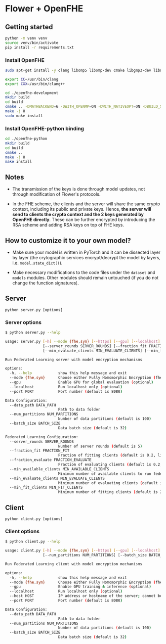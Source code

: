 # Flower + OpenFHE

## Getting started

```sh
python -m venv venv
source venv/bin/activate
pip install -r requirements.txt
```

### Install OpenFHE

```sh
sudo apt-get install -y clang libomp5 libomp-dev cmake libgmp3-dev libntl-dev libomp-dev autoconf

export CC=/usr/bin/clang
export CXX=/usr/bin/clang++

cd ./openfhe-development
mkdir build 
cd build
cmake .. -DMATHBACKEND=6 -DWITH_OPENMP=ON -DWITH_NATIVEOPT=ON -DBUILD_SHARE=ON
make -j 8
sudo make install
```

### Install OpenFHE-python binding

```sh
cd ./openfhe-python
mkdir build
cd build
cmake ..
make -j 8
make install
```

## Notes

- The transmission of the keys is done through model updates, not through modification of Flower's protocols.

- In the FHE scheme, the clients and the server will share the same crypto context, including its public and private keys. Hence, **the server will send to clients the crypto context and the 2 keys generated by OpenFHE directly**. These can be further encrypted by introducing the RSA scheme and adding RSA keys on top of FHE keys.

## How to customize it to your own model?

- Make sure your model is written in PyTorch and it can be dissected layer by layer (the crytographic services encrypt/decrypt the model by layers, i.e. `model.state_dict()`).

- Make necessary modifications to the code files under the `dataset` and `models` modules. Other modules should remain untouched (if you do not change the function signatures).

## Server

`python server.py [options]`

### Server options

```sh
$ python server.py --help

usage: server.py [-h] --mode {fhe,sym} [--https] [--gpu] [--localhost] [--port PORT] --data_path DATA_PATH [--num_partitions NUM_PARTITIONS] [--batch_size BATCH_SIZE]
                 [--server_rounds SERVER_ROUNDS] [--fraction_fit FRACTION_FIT] [--fraction_evaluate FRACTION_EVALUATE] [--min_available_clients MIN_AVAILABLE_CLIENTS]
                 [--min_evaluate_clients MIN_EVALUATE_CLIENTS] [--min_fit_clients MIN_FIT_CLIENTS]

Run Federated Learning server with model encryption mechanisms

options:
  -h, --help            show this help message and exit
  --mode {fhe,sym}      Choose either Fully Homomorphic Encryption (fhe) or Symmetric Encryption (sym) mode
  --gpu                 Enable GPU for global evaluation (optional)
  --localhost           Run localhost only (optional)
  --port PORT           Port number (default is 8080)

Data Configuration:
  --data_path DATA_PATH
                        Path to data folder
  --num_partitions NUM_PARTITIONS
                        Number of data partitions (default is 100)
  --batch_size BATCH_SIZE
                        Data batch size (default is 32)

Federated Learning Configuration:
  --server_rounds SERVER_ROUNDS
                        Number of server rounds (default is 5)
  --fraction_fit FRACTION_FIT
                        Fraction of fitting clients (default is 0.2, limit double value from 0 to 1)
  --fraction_evaluate FRACTION_EVALUATE
                        Fraction of evaluating clients (default is 0.2, limit double value from 0 to 1)
  --min_available_clients MIN_AVAILABLE_CLIENTS
                        Minimum number of available clients to run federated learning (default is 2)
  --min_evaluate_clients MIN_EVALUATE_CLIENTS
                        Minimum number of evaluating clients (default is 2)
  --min_fit_clients MIN_FIT_CLIENTS
                        Minimum number of fitting clients (default is 2)
```

## Client

`python client.py [options]`

### Client options

```sh
$ python client.py --help

usage: client.py [-h] --mode {fhe,sym} [--https] [--gpu] [--localhost] [--host HOST] [--port PORT] --data_path DATA_PATH
                 [--num_partitions NUM_PARTITIONS] [--batch_size BATCH_SIZE]

Run Federated Learning client with model encryption mechanisms

options:
  -h, --help            show this help message and exit
  --mode {fhe,sym}      Choose either Fully Homomorphic Encryption (fhe) or Symmetric Encryption (sym) mode
  --gpu                 Enable GPU training & inference (optional)
  --localhost           Run localhost only (optional)
  --host HOST           IP address or hostname of the server; cannot be used together with localhost
  --port PORT           Port number (default is 8080)

Data Configuration:
  --data_path DATA_PATH
                        Path to data folder
  --num_partitions NUM_PARTITIONS
                        Number of data partitions (default is 100)
  --batch_size BATCH_SIZE
                        Data batch size (default is 32)
```